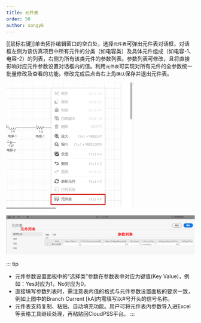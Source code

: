 ```yaml
---
title: 元件表
order: 50
author: songyk
---
```


[[鼠标右键]]单击拓扑编辑窗口的空白处，选择`元件表`可弹出元件表对话框，对话框左侧为该仿真项目中所有元件的分类（如电容类）及具体元件组成（如电容-1、电容-2）的列表，右侧为所有该类元件的参数列表。参数列表可修改，且将直接影响对应元件参数设置对话框内的值。利用`元件表`可实现对所有元件的全参数统一批量修改及查看的功能。修改完成后点击右上角`确认`保存并退出元件表。

![查看元件表选项](./Y01.png "元件列表")

![元件表页面](./Y02.png "元件列表")

::: tip
+ 元件参数设置面板中的“选择类”参数在参数表中对应为键值(Key Value)，例如：Yes对应为1，No对应为0。
+ 直接填写参数列表时，需注意表内值的格式与元件参数设置面板的要求一致，例如上图中的Branch Current [kA]内需填写以#号开头的信号名称。
+ 元件表支持复制、粘贴、自动填充功能。用户可将元件表内参数导入进Excel等表格工具继续处理，再粘贴回CloudPSS平台。
:::